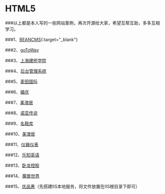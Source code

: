 # HTML5

###以上都是本人写的一些网站案例，再次开源给大家，希望互帮互助，多多互相学习。

###1、[BEANCMS](http://www.takozhang.cn/HTML/BEANCMS/){:target="_blank"}

###2、[goToWay](http://www.takozhang.cn/HTML/goToWay/)

###3、[上海建桥学院](http://www.takozhang.cn/HTML/ShangHai/)

###4、[后台管理系统](http://www.takozhang.cn/HTML/houtaiguanli/)

###5、[麦田国际](http://www.takozhang.cn/HTML/houtianguoji/)

###6、[婚庆](http://www.takozhang.cn/HTML/marry/)

###7、[美澳居](http://www.takozhang.cn/HTML/meiaoju/)

###8、[诺亚传说](http://www.takozhang.cn/HTML/nuoyachuanshuo/)

###9、[名鞋库](http://www.takozhang.cn/HTML/shoes/)

###10、[美澳居](http://www.takozhang.cn/HTML/meiaoju/)

###11、[仪器仪表](http://www.takozhang.cn/HTML/yiqiyibiao/)

###12、[乐知英语](http://www.takozhang.cn/HTML/乐知英语/)

###13、[卧龙控股](http://www.takozhang.cn/HTML/卧龙控股/)

###14、[魔兽世界](http://www.takozhang.cn/HTML/魔兽世界/)

###15、[优品惠](http://www.takozhang.cn/HTML/%E4%BC%98%E5%93%81%E6%83%A0/webmanager/webmanager/httpview/%E5%89%8D%E7%AB%AF%E9%A1%B5%E9%9D%A2/)（先搭建IIS本地服务，将文件放置在IIS根目录下即可）
